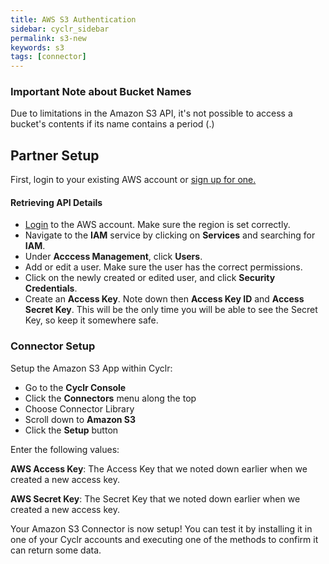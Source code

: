 ```yaml
---
title: AWS S3 Authentication
sidebar: cyclr_sidebar
permalink: s3-new
keywords: s3
tags: [connector]
---
```


### Important Note about Bucket Names

Due to limitations in the Amazon S3 API, it's not possible to access a bucket's contents if its name contains a period (.)

## Partner Setup

First, login to your existing AWS account or [sign up for one.](https://aws.amazon.com/)

#### Retrieving API Details

*   [Login](https://console.aws.amazon.com/console/home) to the AWS account. Make sure the region is set correctly.
*   Navigate to the **IAM** service by clicking on **Services** and searching for **IAM**.
*   Under **Acccess Management**, click **Users**.
*   Add or edit a user. Make sure the user has the correct permissions.
*   Click on the newly created or edited user, and click **Security Credentials**. 
*   Create an **Access Key**. Note down then **Access Key ID** and **Access Secret Key**. This will be the only time you will be able to see the Secret Key, so keep it somewhere safe.

### Connector Setup

Setup the Amazon S3 App within Cyclr:

*   Go to the **Cyclr Console**
*   Click the **Connectors** menu along the top
*   Choose Connector Library
*   Scroll down to **Amazon S3**
*   Click the **Setup** button

Enter the following values:

**AWS Access Key**: The Access Key that we noted down earlier when we created a new access key.

**AWS Secret Key**:  The Secret Key that we noted down earlier when we created a new access key.


Your Amazon S3 Connector is now setup! You can test it by installing it in one of your Cyclr accounts and executing one of the methods to confirm it can return some data.
